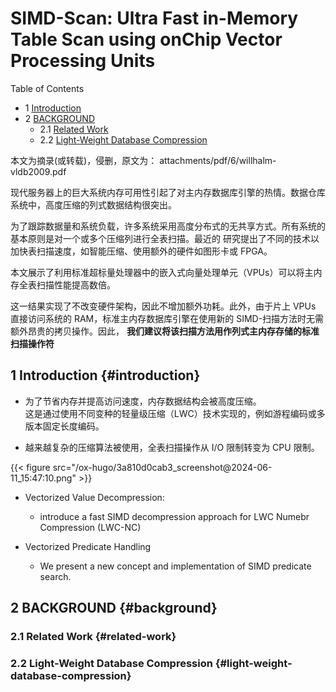 # SIMD-Scan: Ultra Fast in-Memory Table Scan using onChip Vector Processing Units


<div class="ox-hugo-toc toc has-section-numbers">

<div class="heading">Table of Contents</div>

- <span class="section-num">1</span> [Introduction](#introduction)
- <span class="section-num">2</span> [BACKGROUND](#background)
    - <span class="section-num">2.1</span> [Related Work](#related-work)
    - <span class="section-num">2.2</span> [Light-Weight Database Compression](#light-weight-database-compression)

</div>
<!--endtoc-->


本文为摘录(或转载)，侵删，原文为： attachments/pdf/6/willhalm-vldb2009.pdf

现代服务器上的巨大系统内存可用性引起了对主内存数据库引擎的热情。数据仓库系统中，高度压缩的列式数据结构很突出。

为了跟踪数据量和系统负载，许多系统采用高度分布式的无共享方式。所有系统的基本原则是对一个或多个压缩列进行全表扫描。最近的
研究提出了不同的技术以加快表扫描速度，如智能压缩、使用额外的硬件如图形卡或 FPGA。

本文展示了利用标准超标量处理器中的嵌入式向量处理单元（VPUs）可以将主内存全表扫描性能提高数倍。

这一结果实现了不改变硬件架构，因此不增加额外功耗。此外，由于片上 VPUs 直接访问系统的 RAM，标准主内存数据库引擎在使用新的
SIMD-扫描方法时无需额外昂贵的拷贝操作。因此， **我们建议将该扫描方法用作列式主内存存储的标准扫描操作符**


## <span class="section-num">1</span> Introduction {#introduction}

-   为了节省内存并提高访问速度，内存数据结构会被高度压缩。<br />
    这是通过使用不同变种的轻量级压缩（LWC）技术实现的，例如游程编码或多版本固定长度编码。

-   越来越复杂的压缩算法被使用，全表扫描操作从 I/O 限制转变为 CPU 限制。

<a id="figure--fig:screenshot@2024-06-11-15:47:10"></a>

{{< figure src="/ox-hugo/3a810d0cab3_screenshot@2024-06-11_15:47:10.png" >}}

-   Vectorized Value Decompression: <br />
    -   introduce a fast SIMD decompression approach for LWC Numebr Compression (LWC-NC)

-   Vectorized Predicate Handling
    -   We present a new concept and implementation of SIMD predicate search.


## <span class="section-num">2</span> BACKGROUND {#background}


### <span class="section-num">2.1</span> Related Work {#related-work}


### <span class="section-num">2.2</span> Light-Weight Database Compression {#light-weight-database-compression}

